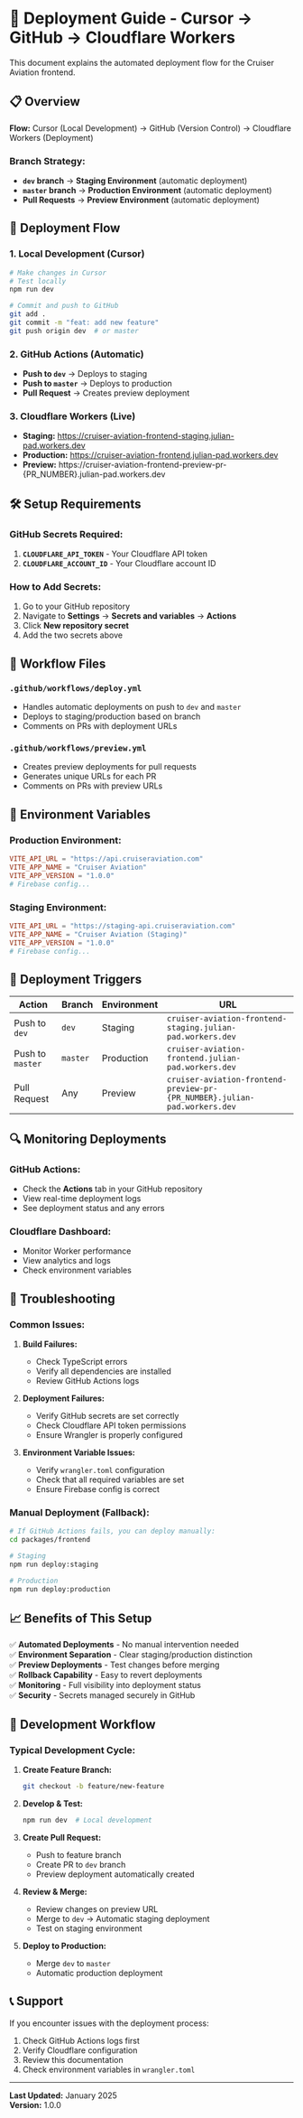 # 🚀 Deployment Guide - Cursor → GitHub → Cloudflare Workers

This document explains the automated deployment flow for the Cruiser Aviation frontend.

## 📋 Overview

**Flow:** Cursor (Local Development) → GitHub (Version Control) → Cloudflare Workers (Deployment)

### **Branch Strategy:**
- **`dev` branch** → **Staging Environment** (automatic deployment)
- **`master` branch** → **Production Environment** (automatic deployment)
- **Pull Requests** → **Preview Environment** (automatic deployment)

## 🔄 Deployment Flow

### 1. **Local Development (Cursor)**
```bash
# Make changes in Cursor
# Test locally
npm run dev

# Commit and push to GitHub
git add .
git commit -m "feat: add new feature"
git push origin dev  # or master
```

### 2. **GitHub Actions (Automatic)**
- **Push to `dev`** → Deploys to staging
- **Push to `master`** → Deploys to production  
- **Pull Request** → Creates preview deployment

### 3. **Cloudflare Workers (Live)**
- **Staging:** https://cruiser-aviation-frontend-staging.julian-pad.workers.dev
- **Production:** https://cruiser-aviation-frontend.julian-pad.workers.dev
- **Preview:** https://cruiser-aviation-frontend-preview-pr-{PR_NUMBER}.julian-pad.workers.dev

## 🛠️ Setup Requirements

### **GitHub Secrets Required:**
1. **`CLOUDFLARE_API_TOKEN`** - Your Cloudflare API token
2. **`CLOUDFLARE_ACCOUNT_ID`** - Your Cloudflare account ID

### **How to Add Secrets:**
1. Go to your GitHub repository
2. Navigate to **Settings** → **Secrets and variables** → **Actions**
3. Click **New repository secret**
4. Add the two secrets above

## 📁 Workflow Files

### **`.github/workflows/deploy.yml`**
- Handles automatic deployments on push to `dev` and `master`
- Deploys to staging/production based on branch
- Comments on PRs with deployment URLs

### **`.github/workflows/preview.yml`**
- Creates preview deployments for pull requests
- Generates unique URLs for each PR
- Comments on PRs with preview URLs

## 🔧 Environment Variables

### **Production Environment:**
```toml
VITE_API_URL = "https://api.cruiseraviation.com"
VITE_APP_NAME = "Cruiser Aviation"
VITE_APP_VERSION = "1.0.0"
# Firebase config...
```

### **Staging Environment:**
```toml
VITE_API_URL = "https://staging-api.cruiseraviation.com"
VITE_APP_NAME = "Cruiser Aviation (Staging)"
VITE_APP_VERSION = "1.0.0"
# Firebase config...
```

## 🚦 Deployment Triggers

| Action | Branch | Environment | URL |
|--------|--------|-------------|-----|
| Push to `dev` | `dev` | Staging | `cruiser-aviation-frontend-staging.julian-pad.workers.dev` |
| Push to `master` | `master` | Production | `cruiser-aviation-frontend.julian-pad.workers.dev` |
| Pull Request | Any | Preview | `cruiser-aviation-frontend-preview-pr-{PR_NUMBER}.julian-pad.workers.dev` |

## 🔍 Monitoring Deployments

### **GitHub Actions:**
- Check the **Actions** tab in your GitHub repository
- View real-time deployment logs
- See deployment status and any errors

### **Cloudflare Dashboard:**
- Monitor Worker performance
- View analytics and logs
- Check environment variables

## 🚨 Troubleshooting

### **Common Issues:**

1. **Build Failures:**
   - Check TypeScript errors
   - Verify all dependencies are installed
   - Review GitHub Actions logs

2. **Deployment Failures:**
   - Verify GitHub secrets are set correctly
   - Check Cloudflare API token permissions
   - Ensure Wrangler is properly configured

3. **Environment Variable Issues:**
   - Verify `wrangler.toml` configuration
   - Check that all required variables are set
   - Ensure Firebase config is correct

### **Manual Deployment (Fallback):**
```bash
# If GitHub Actions fails, you can deploy manually:
cd packages/frontend

# Staging
npm run deploy:staging

# Production  
npm run deploy:production
```

## 📈 Benefits of This Setup

✅ **Automated Deployments** - No manual intervention needed  
✅ **Environment Separation** - Clear staging/production distinction  
✅ **Preview Deployments** - Test changes before merging  
✅ **Rollback Capability** - Easy to revert deployments  
✅ **Monitoring** - Full visibility into deployment status  
✅ **Security** - Secrets managed securely in GitHub  

## 🔄 Development Workflow

### **Typical Development Cycle:**

1. **Create Feature Branch:**
   ```bash
   git checkout -b feature/new-feature
   ```

2. **Develop & Test:**
   ```bash
   npm run dev  # Local development
   ```

3. **Create Pull Request:**
   - Push to feature branch
   - Create PR to `dev` branch
   - Preview deployment automatically created

4. **Review & Merge:**
   - Review changes on preview URL
   - Merge to `dev` → Automatic staging deployment
   - Test on staging environment

5. **Deploy to Production:**
   - Merge `dev` to `master`
   - Automatic production deployment

## 📞 Support

If you encounter issues with the deployment process:

1. Check GitHub Actions logs first
2. Verify Cloudflare configuration
3. Review this documentation
4. Check environment variables in `wrangler.toml`

---

**Last Updated:** January 2025  
**Version:** 1.0.0 
